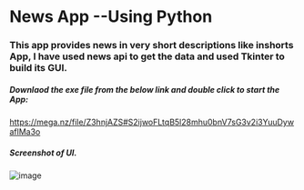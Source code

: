 # News App --Using Python
### This app provides news in very short descriptions like inshorts App, I have used news api to get the data and used Tkinter to build its GUI.
##### Downlaod the exe file from the below link and double click to start the App: 
https://mega.nz/file/Z3hnjAZS#S2ijwoFLtqB5l28mhu0bnV7sG3v2i3YuuDywaflMa3o

##### Screenshot of UI.
![image](https://user-images.githubusercontent.com/76464630/176441456-ff3e82e4-f896-41c9-a192-ead1d0b531e9.png)

